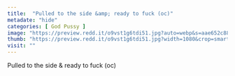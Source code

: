 ```yaml
---
title:  "Pulled to the side &amp; ready to fuck (oc)"
metadate: "hide"
categories: [ God Pussy ]
image: "https://preview.redd.it/o9vst1g6tdi51.jpg?auto=webp&s=aae652c88512427b5e13fb4f5c9beb0c025c94b3"
thumb: "https://preview.redd.it/o9vst1g6tdi51.jpg?width=1080&crop=smart&auto=webp&s=a05b26427a1ce33fcb640504fec94118a251379f"
visit: ""
---
```

Pulled to the side &amp; ready to fuck (oc)
